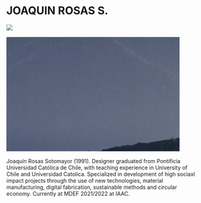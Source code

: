 # JOAQUIN ROSAS S.

![](../images/perezoso.jpg)

![](../images/prueba2.png)

Joaquín Rosas Sotomayor (1991). Designer graduated from Pontificia Universidad Católica de Chile, with teaching experience in University of Chile and Universidad Catolica. Specialized in development of high sociaxl impact projects through the use of new technologies,
material manufacturing, digital fabrication,
sustainable methods and circular economy. Currently at MDEF 2021/2022 at IAAC.

